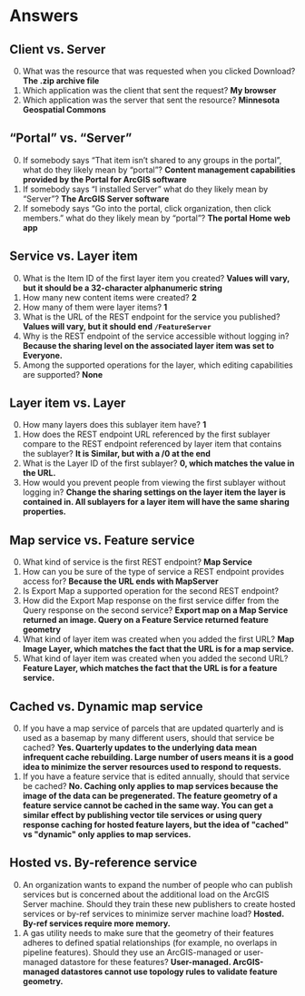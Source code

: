 # Answers

## Client vs. Server
0. What was the resource that was requested when you clicked Download? **The .zip archive file**
0. Which application was the client that sent the request? **My browser**
0. Which application was the server that sent the resource? **Minnesota Geospatial Commons**

## “Portal” vs. “Server”
0. If somebody says “That item isn’t shared to any groups in the portal”, what do they likely mean by “portal”? **Content management capabilities provided by the Portal for ArcGIS software**
0. If somebody says “I installed Server” what do they likely mean by “Server”? **The ArcGIS Server software**
0. If somebody says “Go into the portal, click organization, then click members.” what do they likely mean by “portal”? **The portal Home web app**

## Service vs. Layer item
0. What is the Item ID of the first layer item you created? **Values will vary, but it should be a 32-character alphanumeric string**
0. How many new content items were created? **2**
0. How many of them were layer items? **1**
0. What is the URL of the REST endpoint for the service you published? **Values will vary, but it should end `/FeatureServer`**
0. Why is the REST endpoint of the service accessible without logging in? **Because the sharing level on the associated layer item was set to Everyone.**
0. Among the supported operations for the layer, which editing capabilities are supported? **None**

## Layer item vs. Layer
0. How many layers does this sublayer item have? **1**
0. How does the REST endpoint URL referenced by the first sublayer compare to the REST endpoint referenced by layer item that contains the sublayer? **It is Similar, but with a /0 at the end**
0. What is the Layer ID of the first sublayer? **0, which matches the value in the URL.**
0. How would you prevent people from viewing the first sublayer without logging in? **Change the sharing settings on the layer item the layer is contained in. All sublayers for a layer item will have the same sharing properties.**

## Map service vs. Feature service
0. What kind of service is the first REST endpoint? **Map Service**
0. How can you be sure of the type of service a REST endpoint provides access for? **Because the URL ends with MapServer**
0. Is Export Map a supported operation for the second REST endpoint?
0. How did the Export Map response on the first service differ from the Query response on the second service? **Export map on a Map Service returned an image. Query on a Feature Service returned feature geometry**
0. What kind of layer item was created when you added the first URL? **Map Image Layer, which matches the fact that the URL is for a map service.**
0. What kind of layer item was created when you added the second URL? **Feature Layer, which matches the fact that the URL is for a feature service.**


## Cached vs. Dynamic map service
0. If you have a map service of parcels that are updated quarterly and is used as a basemap by many different users, should that service be cached? **Yes. Quarterly updates to the underlying data mean infrequent cache rebuilding. Large number of users means it is a good idea to minimize the server resources used to respond to requests.**
0. If you have a feature service that is edited annually, should that service be cached? **No. Caching only applies to map services because the image of the data can be pregenerated. The feature geometry of a feature service cannot be cached in the same way. You can get a similar effect by publishing vector tile services or using query response caching for hosted feature layers, but the idea of "cached" vs "dynamic" only applies to map services.**

## Hosted vs. By-reference service
0. An organization wants to expand the number of people who can publish services but is concerned about the additional load on the ArcGIS Server machine. Should they train these new publishers to create hosted services or by-ref services to minimize server machine load? **Hosted. By-ref services require more memory.**
0. A gas utility needs to make sure that the geometry of their features adheres to defined spatial relationships (for example, no overlaps in pipeline features). Should they use an ArcGIS-managed or user-managed datastore for these features? **User-managed. ArcGIS-managed datastores cannot use topology rules to validate feature geometry.** 
